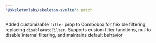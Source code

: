 ```yaml
---
"@skeletonlabs/skeleton-svelte": patch
---
```


Added customizable `filter` prop to Combobox for flexible filtering, replacing `disableAutoFilter`. Supports custom filter functions, null to disable internal filtering, and maintains default behavior
  